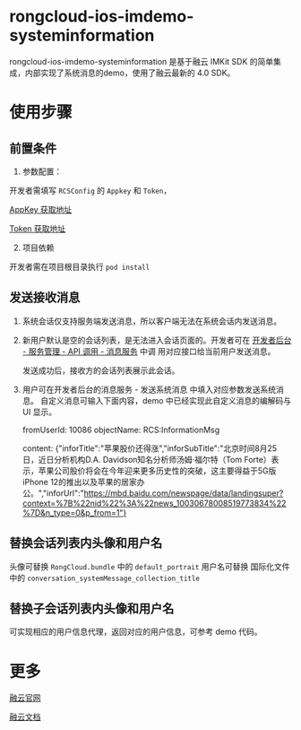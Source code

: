 # rongcloud-ios-imdemo-systeminformation

rongcloud-ios-imdemo-systeminformation 是基于融云 IMKit SDK 的简单集成，内部实现了系统消息的demo，使用了融云最新的 4.0 SDK。


# 使用步骤

## 前置条件

1. 参数配置：

开发者需填写 `RCSConfig` 的 `Appkey` 和 `Token`，

[AppKey 获取地址](https://developer.rongcloud.cn/app/appkey/0vMK99Huzz-qw40Ybv4NDA)

[Token 获取地址](https://developer.rongcloud.cn/apitool/Mw8EsJmV43kZBugTMSAZXg)

2. 项目依赖

开发者需在项目根目录执行 `pod install`


## 发送接收消息

1. 系统会话仅支持服务端发送消息，所以客户端无法在系统会话内发送消息。

2. 新用户默认是空的会话列表，是无法进入会话页面的。开发者可在 [开发者后台 - 服务管理 - API 调用 - 消息服务](https://developer.rongcloud.cn/apitool/kNUDHRczlPHkECa0SJ8X3Q)  中调    用对应接口给当前用户发送消息。

   发送成功后，接收方的会话列表展示此会话。

3. 用户可在开发者后台的消息服务 - 发送系统消息 中填入对应参数发送系统消息。 自定义消息可输入下面内容，demo 中已经实现此自定义消息的编解码与 UI 显示。
	
	fromUserId: 10086
	objectName: RCS:InformationMsg
	
	content: {"inforTitle":"苹果股价还得涨","inforSubTitle":"北京时间8月25日，近日分析机构D.A. Davidson知名分析师汤姆·福尔特（Tom Forte）表示，苹果公司股价将会在今年迎来更多历史性的突破，这主要得益于5G版iPhone 12的推出以及苹果的居家办公。","inforUrl":"https://mbd.baidu.com/newspage/data/landingsuper?context=%7B%22nid%22%3A%22news_10030678008519773834%22%7D&n_type=0&p_from=1"}

## 替换会话列表内头像和用户名

头像可替换 `RongCloud.bundle` 中的 `default_portrait`
用户名可替换 国际化文件中的 `conversation_systemMessage_collection_title`


## 替换子会话列表内头像和用户名

可实现相应的用户信息代理，返回对应的用户信息，可参考 demo 代码。

# 更多

[融云官网](https://www.rongcloud.cn/)

[融云文档](https://docs.rongcloud.cn/v3/)

